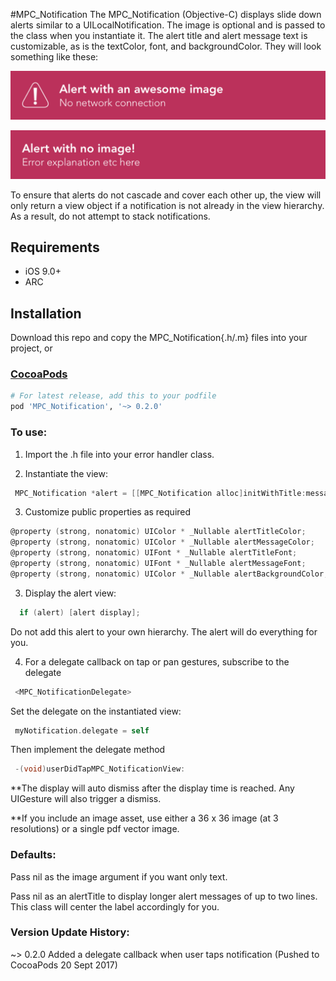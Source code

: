 #MPC_Notification 
The MPC_Notification (Objective-C) displays slide down alerts similar to a UILocalNotification. The image is optional and is passed to the class when you instantiate it. The alert title and alert message text is customizable, as is the textColor, font, and backgroundColor. They will look something like these:

![Alert with image](https://github.com/fareast555/MPC_Notification/blob/master/alert_withImage.png)


![Alert with no image](https://github.com/fareast555/MPC_Notification/blob/master/alert_noImage.png)

To ensure that alerts do not cascade and cover each other up, the view will only return a view object if a notification is not already in the view hierarchy. As a result, do not attempt to stack notifications.

## Requirements

* iOS 9.0+
* ARC

## Installation

Download this repo and copy the MPC_Notification{.h/.m} files into your project, or

### [CocoaPods](https://cocoapods.org/)

```ruby
# For latest release, add this to your podfile
pod 'MPC_Notification', '~> 0.2.0'
```
 
<h3>To use:</h3>
 
  1. Import the .h file into your error handler class.
 
  2. Instantiate the view: 
  ```objectivec
   MPC_Notification *alert = [[MPC_Notification alloc]initWithTitle:message:alertImage:displayTime:];
```

  3. Customize public properties as required
  ```objectivec
  @property (strong, nonatomic) UIColor * _Nullable alertTitleColor;
  @property (strong, nonatomic) UIColor * _Nullable alertMessageColor;
  @property (strong, nonatomic) UIFont * _Nullable alertTitleFont;
  @property (strong, nonatomic) UIFont * _Nullable alertMessageFont;
  @property (strong, nonatomic) UIColor * _Nullable alertBackgroundColor;
```
 
  3. Display the alert view: 
  ```objectivec
    if (alert) [alert display];
```

 Do not add this alert to your own hierarchy. The alert will do everything for you.

  4. For a delegate callback on tap or pan gestures, subscribe to the delegate 
  ```objectivec
   <MPC_NotificationDelegate>
```

Set the delegate on the instantiated view: 
  ```objectivec
   myNotification.delegate = self
```

Then implement the delegate method 
  ```objectivec
   -(void)userDidTapMPC_NotificationView:
```
 
  **The display will auto dismiss after the display time is reached. Any UIGesture will also trigger a dismiss.
  
  **If you include an image asset, use either a 36 x 36 image (at 3 resolutions) or a single pdf vector image. 
 
<h3>Defaults:</h3>

  Pass nil as the image argument if you want only text.

  Pass nil as an alertTitle to display longer alert messages of up to two lines. This class will center the label accordingly for you.

<h3>Version Update History:</h3>
  ~> 0.2.0 Added a delegate callback when user taps notification (Pushed to CocoaPods 20 Sept 2017)